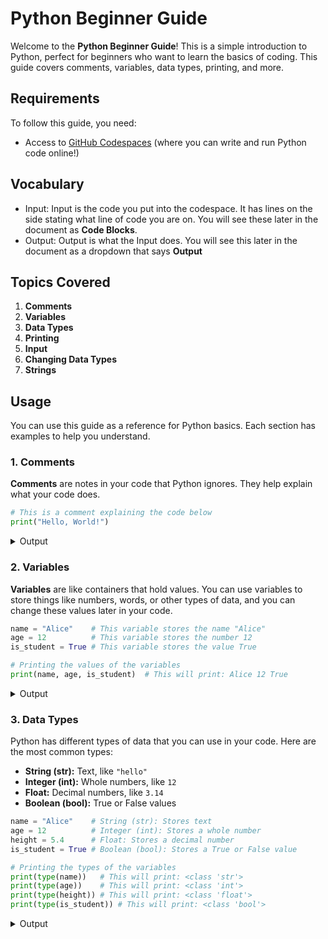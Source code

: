 # Python Beginner Guide

Welcome to the **Python Beginner Guide**! This is a simple introduction to Python, perfect for beginners who want to learn the basics of coding. This guide covers comments, variables, data types, printing, and more.

## Requirements

To follow this guide, you need:
- Access to [GitHub Codespaces](https://github.com/features/codespaces) (where you can write and run Python code online!)

## Vocabulary
- Input: Input is the code you put into the codespace. It has lines on the side stating what line of code you are on. You will see these later in the document as **Code Blocks**.
- Output: Output is what the Input does. You will see this later in the document as a dropdown that says **Output**

## Topics Covered

1. **Comments**
2. **Variables**
3. **Data Types**
4. **Printing**
5. **Input**
6. **Changing Data Types**
7. **Strings**

## Usage

You can use this guide as a reference for Python basics. Each section has examples to help you understand.

### 1. Comments

**Comments** are notes in your code that Python ignores. They help explain what your code does.

```python
# This is a comment explaining the code below
print("Hello, World!") 
```

<details>
<summary>Output</summary>

```
Hello, World!
```
</details>


### 2. Variables

**Variables** are like containers that hold values. You can use variables to store things like numbers, words, or other types of data, and you can change these values later in your code.

```python
name = "Alice"    # This variable stores the name "Alice"
age = 12          # This variable stores the number 12
is_student = True # This variable stores the value True

# Printing the values of the variables
print(name, age, is_student)  # This will print: Alice 12 True
```

<details>
<summary>Output</summary>

```
Alice 12 True
```
</details>


### 3. Data Types

Python has different types of data that you can use in your code. Here are the most common types:

- **String (str):** Text, like `"hello"`
- **Integer (int):** Whole numbers, like `12`
- **Float:** Decimal numbers, like `3.14`
- **Boolean (bool):** True or False values

```python
name = "Alice"    # String (str): Stores text
age = 12          # Integer (int): Stores a whole number
height = 5.4      # Float: Stores a decimal number
is_student = True # Boolean (bool): Stores a True or False value

# Printing the types of the variables
print(type(name))   # This will print: <class 'str'>
print(type(age))    # This will print: <class 'int'>
print(type(height)) # This will print: <class 'float'>
print(type(is_student)) # This will print: <class 'bool'>
```
<details>
<summary>Output</summary>

```
<class 'str'>
<class 'int'>
<class 'float'>
<class 'bool'>
```
</details>

